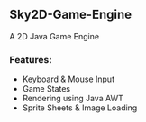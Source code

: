 ## Sky2D-Game-Engine
A 2D Java Game Engine 

### Features:
- Keyboard & Mouse Input
- Game States
- Rendering using Java AWT
- Sprite Sheets & Image Loading
